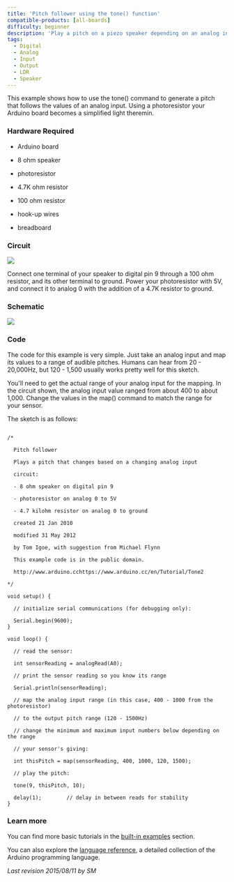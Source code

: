 ```yaml
---
title: 'Pitch follower using the tone() function'
compatible-products: [all-boards]
difficulty: beginner
description: 'Play a pitch on a piezo speaker depending on an analog input.'
tags: 
  - Digital
  - Analog
  - Input
  - Output
  - LDR
  - Speaker
---
```


This example shows how to use the tone() command to generate a pitch that follows the values of an analog input. Using a photoresistor your Arduino board becomes a simplified light theremin.

### Hardware Required

- Arduino board

- 8 ohm speaker

- photoresistor

- 4.7K ohm resistor

- 100 ohm resistor

- hook-up wires

- breadboard

### Circuit

![](assets/circuit.png)


Connect one terminal of your speaker to digital pin 9 through a 100 ohm resistor, and its other terminal to ground.  Power your photoresistor with 5V, and connect it to analog 0 with the addition of a 4.7K resistor to ground.

### Schematic


![](assets/schematic.png)

### Code

The code for this example is very simple.  Just take an analog input and map its values to a range of audible pitches.  Humans can hear from 20 - 20,000Hz, but 120 - 1,500 usually works pretty well for this sketch.

You'll need to get the actual range of your analog input for the mapping.  In the circuit shown, the analog input value ranged from about 400 to about 1,000.  Change the values in the map() command to match the range for your sensor.

The sketch is as follows:

```arduino

/*

  Pitch follower

  Plays a pitch that changes based on a changing analog input

  circuit:

  - 8 ohm speaker on digital pin 9

  - photoresistor on analog 0 to 5V

  - 4.7 kilohm resistor on analog 0 to ground

  created 21 Jan 2010

  modified 31 May 2012

  by Tom Igoe, with suggestion from Michael Flynn

  This example code is in the public domain.

  http://www.arduino.cchttps://www.arduino.cc/en/Tutorial/Tone2

*/

void setup() {

  // initialize serial communications (for debugging only):

  Serial.begin(9600);
}

void loop() {

  // read the sensor:

  int sensorReading = analogRead(A0);

  // print the sensor reading so you know its range

  Serial.println(sensorReading);

  // map the analog input range (in this case, 400 - 1000 from the photoresistor)

  // to the output pitch range (120 - 1500Hz)

  // change the minimum and maximum input numbers below depending on the range

  // your sensor's giving:

  int thisPitch = map(sensorReading, 400, 1000, 120, 1500);

  // play the pitch:

  tone(9, thisPitch, 10);

  delay(1);        // delay in between reads for stability
}
```

### Learn more

You can find more basic tutorials in the [built-in examples](/built-in-examples) section.

You can also explore the [language reference](https://www.arduino.cc/reference/en/), a detailed collection of the Arduino programming language.

*Last revision 2015/08/11 by SM*